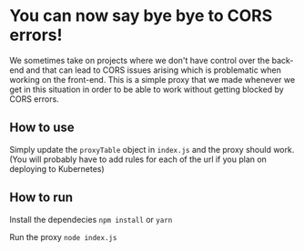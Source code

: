 # You can now say bye bye to CORS errors!
We sometimes take on projects where we don't have control over the back-end and that can lead to CORS issues arising which is problematic when working on the front-end. This is a simple proxy that we made whenever we get in this situation in order to be able to work without getting blocked by CORS errors.

## How to use
Simply update the `proxyTable` object in `index.js` and the proxy should work.
(You will probably have to add rules for each of the url if you plan on deploying to Kubernetes)

## How to run
Install the dependecies
``` npm install ```
or
``` yarn ```

Run the proxy
``` node index.js ```

